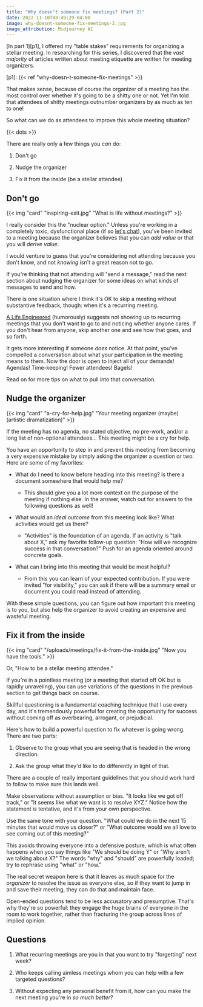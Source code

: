 ```yaml
---
title: "Why doesn't someone fix meetings? (Part 2)"
date: 2022-11-10T08:49:29-04:00
image: why-doesnt-someone-fix-meetings-2.jpg
image_attribution: Midjourney AI
---
```


[In part 1][p1], I offered my "table stakes" requirements for organizing a
stellar meeting. In researching for this series, I discovered that the *vast
majority* of articles written about meeting etiquette are written for meeting
organizers.

[p1]: {{< ref "why-doesn-t-someone-fix-meetings" >}}

That makes sense, because of course the organizer of a meeting has the most
control over whether it's going to be a shitty one or not. Yet I'm told that
attendees of shitty meetings outnumber organizers by as much as ten to one!

So what can we do as attendees to improve this whole meeting situation?

<!--more-->
{{< dots >}}

There are really only a few things you *can* do:

1. Don't go

2. Nudge the organizer

3. Fix it from the inside (be a stellar attendee)

## Don't go

{{< img "card" "inspiring-exit.jpg" "What is life without meetings?" >}}

I really consider this the "nuclear option." Unless you're working in a
completely toxic, dysfunctional place (if so [let's chat][gs]), you've been
invited to a meeting because the organizer believes that you can *add value* or
that you will *derive value*.

[gs]: https://aaronbieber.coach/get-started

I would venture to guess that you're considering not attending because you don't
know, and not *knowing* isn't a great reason not to go.

If you're thinking that not attending will "send a message," read the next section
about nudging the organizer for some ideas on what kinds of messages to send and
how.

There is one situation where I think it's OK to skip a meeting without
substantive feedback, though: when it's a recurring meeting.

[A Life Engineered][le] (humorously) suggests not showing up to recurring
meetings that you don't want to go to and noticing whether anyone cares. If you
don't hear from anyone, skip another one and see how that goes, and so forth.

[le]: https://www.youtube.com/watch?v=c3pzcV9yi24

It gets more interesting if someone *does* notice. At that point, you've
compelled a conversation about what your participation in the meeting means to
them. Now the door is open to inject all of your demands! Agendas! Time-keeping!
Fewer attendees! Bagels!

Read on for more tips on what to pull into that conversation.

## Nudge the organizer

{{< img "card" "a-cry-for-help.jpg" "Your meeting organizer (maybe) (artistic dramatization)" >}}

If the meeting has no agenda, no stated objective, no pre-work, and/or a long
list of non-optional attendees... This meeting might be a cry for help.

You have an opportunity to step in and prevent this meeting from becoming a very
expensive mistake by simply asking the organizer a question or two. Here are
some of my favorites:

* What do I need to know before heading into this meeting? Is there a document
  somewhere that would help me?
  
  * This should give you a lot more context on the purpose of the meeting if
    nothing else. In the answer, watch out for answers to the following
    questions as well!

* What would an *ideal outcome* from this meeting look like? What activities
  would get us there?
  
  * "Activities" is the foundation of an agenda. If an activity is "talk about
    X," ask my favorite follow-up question: "How will we recognize success in
    that conversation?" Push for an agenda oriented around concrete goals.

* What can I bring into this meeting that would be most helpful?

  * From this you can learn of your expected contribution. If you were invited
    "for visibility," you can ask if there will be a summary email or document
    you could read instead of attending.

With these simple questions, you can figure out how important this meeting is to
you, but also help the organizer to avoid creating an expensive and wasteful
meeting.

## Fix it from the inside

{{< img "card" "/uploads/meetings/fix-it-from-the-inside.jpg" "Now you have the tools." >}}

Or, "How to be a stellar meeting attendee."

If you're in a pointless meeting (or a meeting that started off OK but is
rapidly unraveling), you can use variations of the questions in the previous
section to get things back on course.

Skillful questioning is a fundamental coaching technique that I use every day,
and it's tremendously powerful for creating the opportunity for success without
coming off as overbearing, arrogant, or prejudicial.

Here's how to build a powerful question to fix whatever is going wrong. There
are two parts:

1. Observe to the group what you are seeing that is headed in the wrong
   direction.
   
2. Ask the group what they'd like to do differently in light of that.

There are a couple of really important guidelines that you should work hard to
follow to make sure this lands well.

Make observations without assumption or bias. "It looks like we got off track,"
or "It seems like what we want is to resolve XYZ." Notice how the statement is
tentative, and it's from your own perspective.

Use the same tone with your question. "What could we do in the next 15 minutes
that would move us closer?" or "What outcome would we all love to see coming out
of this meeting?"

This avoids throwing everyone into a defensive posture, which is what often
happens when you say things like "We should be doing Y" or "Why aren't we
talking about X?" The words "why" and "should" are powerfully loaded; try to
rephrase using "what" or "how."

The real secret weapon here is that it leaves as much space for the *organizer*
to resolve the issue as everyone else, so if they want to jump in and save their
meeting, they can do that and maintain face.

Open-ended questions tend to be less accusatory and presumptive. That's why
they're so powerful: they engage the huge brains of everyone in the room to work
together, rather than fracturing the group across lines of implied opinion.

## Questions

1. What recurring meetings are you in that you want to try "forgetting" next
   week?
   
2. Who keeps calling aimless meetings whom you can help with a few targeted
   questions?
   
3. Without expecting any personal benefit from it, how can you make the next
   meeting you're in *so much better*?
